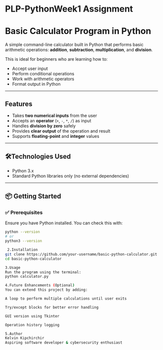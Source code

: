 # PLP-PythonWeek1 Assignment
# Basic Calculator Program in Python

A simple command-line calculator built in Python that performs basic arithmetic operations: **addition**, **subtraction**, **multiplication**, and **division**.

This is ideal for beginners who are learning how to:
- Accept user input
- Perform conditional operations
- Work with arithmetic operators
- Format output in Python

---

## Features

- Takes **two numerical inputs** from the user
- Accepts an **operator** (`+`, `-`, `*`, `/`) as input
- Handles **division by zero** safely
- Provides **clear output** of the operation and result
- Supports **floating-point** and **integer** values

---

## 🛠Technologies Used

- Python 3.x  
- Standard Python libraries only (no external dependencies)

---

## 📦 Getting Started

### ✅ Prerequisites

Ensure you have Python installed. You can check this with:

```bash
python --version
# or
python3 --version

 2.Installation
git clone https://github.com/your-username/basic-python-calculator.git
cd basic-python-calculator

3.Usage
Run the program using the terminal:
python calculator.py

4.Future Enhancements (Optional)
You can extend this project by adding:

A loop to perform multiple calculations until user exits

Try/except blocks for better error handling

GUI version using Tkinter

Operation history logging

5.Author
Kelvin Kipchirchir
Aspiring software developer & cybersecurity enthusiast
